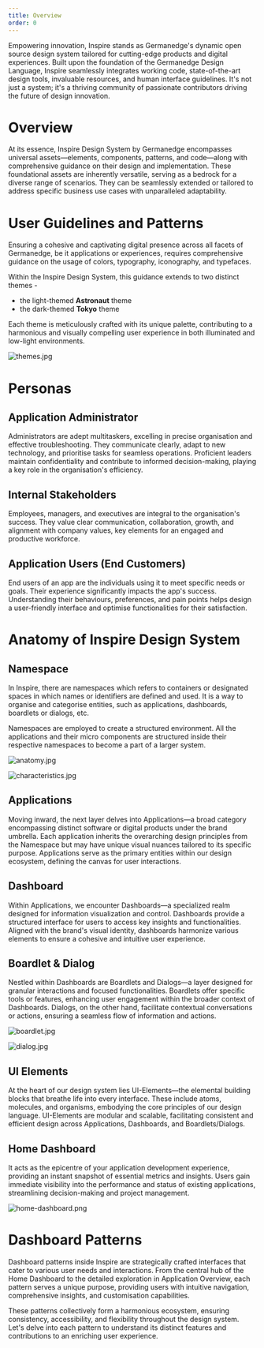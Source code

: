 ```yaml
---
title: Overview
order: 0
---
```


Empowering innovation, Inspire stands as Germanedge's dynamic open source design system tailored for cutting-edge products and digital experiences. Built upon the foundation of the Germanedge Design Language, Inspire seamlessly integrates working code, state-of-the-art design tools, invaluable resources, and human interface guidelines. It's not just a system; it's a thriving community of passionate contributors driving the future of design innovation.

# Overview

At its essence, Inspire Design System by Germanedge encompasses universal assets—elements, components, patterns, and code—along with comprehensive guidance on their design and implementation. These foundational assets are inherently versatile, serving as a bedrock for a diverse range of scenarios. They can be seamlessly extended or tailored to address specific business use cases with unparalleled adaptability.

# User Guidelines and Patterns

Ensuring a cohesive and captivating digital presence across all facets of Germanedge, be it applications or experiences, requires comprehensive guidance on the usage of colors, typography, iconography, and typefaces.

Within the Inspire Design System, this guidance extends to two distinct themes -

- the light-themed **Astronaut** theme
- the dark-themed **Tokyo** theme

Each theme is meticulously crafted with its unique palette, contributing to a harmonious and visually compelling user experience in both illuminated and low-light environments.

![themes.jpg](/quick-start/overview.md/themes.jpg)

# Personas

## Application Administrator

Administrators are adept multitaskers, excelling in precise organisation and effective troubleshooting. They communicate clearly, adapt to new technology, and prioritise tasks for seamless operations. Proficient leaders maintain confidentiality and contribute to informed decision-making, playing a key role in the organisation's efficiency.

## Internal Stakeholders

Employees, managers, and executives are integral to the organisation's success. They value clear communication, collaboration, growth, and alignment with company values, key elements for an engaged and productive workforce.

## Application Users (End Customers)

End users of an app are the individuals using it to meet specific needs or goals. Their experience significantly impacts the app's success. Understanding their behaviours, preferences, and pain points helps design a user-friendly interface and optimise functionalities for their satisfaction.

# Anatomy of Inspire Design System

## Namespace

In Inspire, there are namespaces which refers to containers or designated spaces in which names or identifiers are defined and used. It is a way to organise and categorise entities, such as applications, dashboards, boardlets or dialogs, etc.

Namespaces are employed to create a structured environment. All the applications and their micro components are structured inside their respective namespaces to become a part of a larger system.

![anatomy.jpg](/quick-start/overview.md/anatomy.jpg)

![characteristics.jpg](/quick-start/overview.md/characteristics.jpg)

## Applications

Moving inward, the next layer delves into Applications—a broad category encompassing distinct software or digital products under the brand umbrella. Each application inherits the overarching design principles from the Namespace but may have unique visual nuances tailored to its specific purpose. Applications serve as the primary entities within our design ecosystem, defining the canvas for user interactions.

## Dashboard

Within Applications, we encounter Dashboards—a specialized realm designed for information visualization and control. Dashboards provide a structured interface for users to access key insights and functionalities. Aligned with the brand's visual identity, dashboards harmonize various elements to ensure a cohesive and intuitive user experience.

## Boardlet & Dialog

Nestled within Dashboards are Boardlets and Dialogs—a layer designed for granular interactions and focused functionalities. Boardlets offer specific tools or features, enhancing user engagement within the broader context of Dashboards. Dialogs, on the other hand, facilitate contextual conversations or actions, ensuring a seamless flow of information and actions.

![boardlet.jpg](/quick-start/overview.md/boardlet.jpg)

![dialog.jpg](/quick-start/overview.md/dialog.jpg)

## UI Elements

At the heart of our design system lies UI-Elements—the elemental building blocks that breathe life into every interface. These include atoms, molecules, and organisms, embodying the core principles of our design language. UI-Elements are modular and scalable, facilitating consistent and efficient design across Applications, Dashboards, and Boardlets/Dialogs.

## Home Dashboard

It acts as the epicentre of your application development experience, providing an instant snapshot of essential metrics and insights. Users gain immediate visibility into the performance and status of existing applications, streamlining decision-making and project management.

![home-dashboard.png](/quick-start/overview.md/home_dashboard.png)

# Dashboard Patterns

Dashboard patterns inside Inspire are strategically crafted interfaces that cater to various user needs and interactions. From the central hub of the Home Dashboard to the detailed exploration in Application Overview, each pattern serves a unique purpose, providing users with intuitive navigation, comprehensive insights, and customisation capabilities.

These patterns collectively form a harmonious ecosystem, ensuring consistency, accessibility, and flexibility throughout the design system. Let's delve into each pattern to understand its distinct features and contributions to an enriching user experience.

